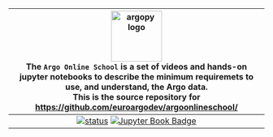 |<img src="https://raw.githubusercontent.com/euroargodev/argoonlineschool/master/images/logoAoS.png" alt="argopy logo" width="100"/><br> The ``Argo Online School``  is a set of videos and hands-on jupyter notebooks to describe the minimum requiremets to use, and understand, the Argo data. <br> This is the source repository for https://github.com/euroargodev/argoonlineschool/
|:---------:|
|[![status](https://jose.theoj.org/papers/b66eaed8751b3adb6f2f4ad146380818/status.svg)](https://jose.theoj.org/papers/b66eaed8751b3adb6f2f4ad146380818) [![Jupyter Book Badge](https://jupyterbook.org/badge.svg)](<github.com/euroargodev/argoonlineschool/>)|
